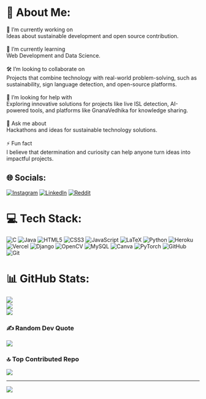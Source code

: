 # 💫 About Me:
🚀 I’m currently working on<br>Ideas about sustainable development and open source contribution.<br><br>🌱 I’m currently learning<br>Web Development and Data Science.<br><br>🛠️ I’m looking to collaborate on<br>Projects that combine technology with real-world problem-solving, such as sustainability, sign language detection, and open-source platforms.<br><br>🤝 I’m looking for help with<br>Exploring innovative solutions for projects like live ISL detection, AI-powered tools, and platforms like GnanaVedhika for knowledge sharing.<br><br>💬 Ask me about<br>Hackathons and ideas for sustainable technology solutions.<br><br>⚡ Fun fact<br>I believe that determination and curiosity can help anyone turn ideas into impactful projects.


## 🌐 Socials:
[![Instagram](https://img.shields.io/badge/Instagram-%23E4405F.svg?logo=Instagram&logoColor=white)](https://instagram.com/remain_vignesh) [![LinkedIn](https://img.shields.io/badge/LinkedIn-%230077B5.svg?logo=linkedin&logoColor=white)](https://linkedin.com/in/vignesh-kamsala) [![Reddit](https://img.shields.io/badge/Reddit-%23FF4500.svg?logo=Reddit&logoColor=white)](https://reddit.com/user/Vignesh_Ka) 

# 💻 Tech Stack:
![C](https://img.shields.io/badge/c-%2300599C.svg?style=for-the-badge&logo=c&logoColor=white) ![Java](https://img.shields.io/badge/java-%23ED8B00.svg?style=for-the-badge&logo=openjdk&logoColor=white) ![HTML5](https://img.shields.io/badge/html5-%23E34F26.svg?style=for-the-badge&logo=html5&logoColor=white) ![CSS3](https://img.shields.io/badge/css3-%231572B6.svg?style=for-the-badge&logo=css3&logoColor=white) ![JavaScript](https://img.shields.io/badge/javascript-%23323330.svg?style=for-the-badge&logo=javascript&logoColor=%23F7DF1E) ![LaTeX](https://img.shields.io/badge/latex-%23008080.svg?style=for-the-badge&logo=latex&logoColor=white) ![Python](https://img.shields.io/badge/python-3670A0?style=for-the-badge&logo=python&logoColor=ffdd54) ![Heroku](https://img.shields.io/badge/heroku-%23430098.svg?style=for-the-badge&logo=heroku&logoColor=white) ![Vercel](https://img.shields.io/badge/vercel-%23000000.svg?style=for-the-badge&logo=vercel&logoColor=white) ![Django](https://img.shields.io/badge/django-%23092E20.svg?style=for-the-badge&logo=django&logoColor=white) ![OpenCV](https://img.shields.io/badge/opencv-%23white.svg?style=for-the-badge&logo=opencv&logoColor=white) ![MySQL](https://img.shields.io/badge/mysql-4479A1.svg?style=for-the-badge&logo=mysql&logoColor=white) ![Canva](https://img.shields.io/badge/Canva-%2300C4CC.svg?style=for-the-badge&logo=Canva&logoColor=white) ![PyTorch](https://img.shields.io/badge/PyTorch-%23EE4C2C.svg?style=for-the-badge&logo=PyTorch&logoColor=white) ![GitHub](https://img.shields.io/badge/github-%23121011.svg?style=for-the-badge&logo=github&logoColor=white) ![Git](https://img.shields.io/badge/git-%23F05033.svg?style=for-the-badge&logo=git&logoColor=white)
# 📊 GitHub Stats:
![](https://github-readme-stats.vercel.app/api?username=Vignesh-Kamsala&theme=dark&hide_border=false&include_all_commits=true&count_private=false)<br/>
![](https://github-readme-streak-stats.herokuapp.com/?user=Vignesh-Kamsala&theme=dark&hide_border=false)<br/>
![](https://github-readme-stats.vercel.app/api/top-langs/?username=Vignesh-Kamsala&theme=dark&hide_border=false&include_all_commits=true&count_private=false&layout=compact)

### ✍️ Random Dev Quote
![](https://quotes-github-readme.vercel.app/api?type=horizontal&theme=radical)

### 🔝 Top Contributed Repo
![](https://github-contributor-stats.vercel.app/api?username=Vignesh-Kamsala&limit=5&theme=dark&combine_all_yearly_contributions=true)

---
[![](https://visitcount.itsvg.in/api?id=Vignesh-Kamsala&icon=0&color=0)](https://visitcount.itsvg.in)

<!-- Proudly created with GPRM ( https://gprm.itsvg.in ) -->
